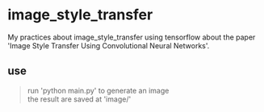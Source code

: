 # image_style_transfer
My practices about image_style_transfer using tensorflow about the paper 'Image Style Transfer Using Convolutional Neural Networks'.

## use
> run 'python main.py' to generate an image<br>
> the result are saved at 'image/'

